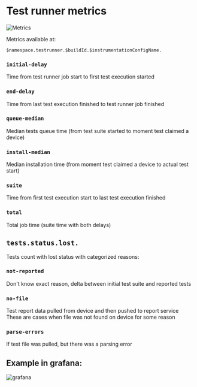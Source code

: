 # Test runner metrics

![Metrics](https://user-images.githubusercontent.com/1105133/105228737-fb467f00-5b73-11eb-801a-da494182f431.png)

Metrics available at:

`$namespace.testrunner.$buildId.$instrumentationConfigName.`

### `initial-delay`

Time from test runner job start to first test execution started

### `end-delay`

Time from last test execution finished to test runner job finished

### `queue-median`

Median tests queue time (from test suite started to moment test claimed a device)

### `install-median`

Median installation time (from moment test claimed a device to actual test start)

### `suite`

Time from first test execution start to last test execution finished

### `total`

Total job time (suite time with both delays)

## `tests.status.lost.`

Tests count with lost status with categorized reasons:

### `not-reported`

Don't know exact reason, delta between initial test suite and reported tests

### `no-file`

Test report data pulled from device and then pushed to report service \
These are cases when file was not found on device for some reason

### `parse-errors`

If test file was pulled, but there was a parsing error

## Example in grafana:

![grafana](https://user-images.githubusercontent.com/1105133/106182950-a2e53200-61b0-11eb-9615-f892fa879c84.png)
